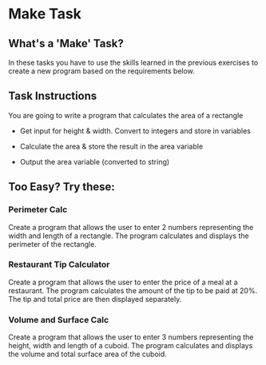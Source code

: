 # Make Task

## What's a 'Make' Task?

In these tasks you have to use the skills learned in the previous exercises to create a new program based on the requirements below.

## Task Instructions

You are going to write a program that calculates the area of a rectangle

- Get input for height & width. Convert to integers and store in variables

- Calculate the area & store the result in the area variable

- Output the area variable (converted to string)

## Too Easy?  Try these:

### Perimeter Calc
Create a program that allows the user to enter 2 numbers representing the width and length of a rectangle. The program calculates and displays the perimeter of the rectangle.

### Restaurant Tip Calculator 
Create a program that allows the user to enter the price of a meal at a restaurant. The program calculates the amount of the tip to be paid at 20%. The tip and total price are then displayed separately.

### Volume and Surface Calc 
Create a program that allows the user to enter 3 numbers representing the height, width and length of a cuboid. The program calculates and displays the volume and total surface area of the cuboid. 
